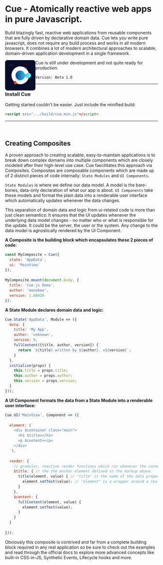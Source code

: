 # Cue - Atomically reactive web apps in pure Javascript.

Build blazingly fast, reactive web applications from reusable components that are fully driven by declarative
domain data. Cue lets you write pure javascript, does not require any build process and works in all modern browsers.
It combines a lot of modern architectural approaches to scalable, domain-driven application development
in a single framework.

<img align="left" src="https://github.com/monokee/Cue/raw/master/CueLogo.png" alt="Cue Logo" width="100" height="100"/>
<p>Cue is still under development and not quite ready for production.</p>
<pre><code>Version: Beta 1.0</code></pre>

***

### Install Cue

Getting started couldn't be easier. Just include the minified build:

```html
<script src=".../build/cue.min.js"</script>
```
***

<br>

## Creating Composites
A proven approach to creating scalable, easy-to-maintain applications is to break down complex domains into multiple components which are closely modeled after their high-level use case. Cue fascilitates this approach via Composites. Composites are composable components which are made up of 2 distinct pieces of code internally: `State Modules` and `UI Components`.

`State Modules` is where we define our data model. A model is the bare-bones, data-only declaration of what our app is about.
`UI Components` take these models and format the plain data into a renderable user interface which automatically updates whenever the data changes.

This separation of domain data and logic from ui-related code is more than just clean semantics: It ensures that the UI updates whenever the underlying data model changes - no matter who or what is responsible for the update. It could be the server, the user or the system. Any change to the data model is agnostically rendered by the UI Component.

<b>A Composite is the building block which encapsulates these 2 pieces of code:</b>
```javascript
const MyComposite = Cue({
  state: 'AppData',
  ui: 'MainView'
});

MyComposite.mount(document.body, {
  title: 'Cue.js Demo',
  author: 'monokee',
  version: 1.00420
});
```
<b>A State Module declares domain data and logic:</b>
```javascript
Cue.State('AppData', Module => ({
  data: {
    title: 'My App',
    author: 'unknown',
    version: 0,
    fullContent({title, author, version}) {
      return `${title} written by ${author}. v${version}`;
    }
  },
  initialize(props) {
    this.title = props.title;
    this.author = props.author;
    this.version = props.version;
  }
}));
```
<b>A UI Component formats the data from a State Module into a renderable user interface:</b>
```javascript
Cue.UI('MainView', Component => ({

  element: (`
    <div $container class="main">
      <h1 $title></h1>
      <p $content></p>
    </div>
  `),
  
  render: {
    // granular, reactive render functions which run whenever the connected state changes.
    $title: { // the the anchor element defined in the markup above.
      title(element, value) { // "title" is the name of the data property that the $title anchor element reacts to.
        element.setText(value); // "element" is a wrapper around a real dom node with helper methods to simplify DOM ops.
      }
    },
    $content: {
      fullContent(element, value) {
        element.setText(value);
      }
    }
  }
  
}));
```
Obviously this composite is contrived and far from a complete building block required in any real application so be sure to check out the examples and read through the official docs to explore more advanced concepts like built-in CSS-in-JS, Synthetic Events, Lifecycle hooks and more.
